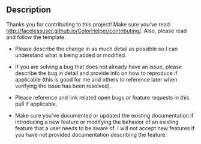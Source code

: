 ## Description
Thanks you for contributing to this project!  Make sure you've read: http://facelessuser.github.io/ColorHelper/contributing/. Also, please read and follow the template.

- Please describe the change in as much detail as possible so I can understand what is being added or modified.

- If you are solving a bug that does not already have an issue, please describe the bug in detail and provide info on how to reproduce if applicable (this is good for me and others to reference later when verifying the issue has been resolved).

- Please reference and link related open bugs or feature requests in this pull if applicable.

- Make sure you've documented or updated the existing documentation if introducing a new feature or modifying the behavior of an existing feature that a user needs to be aware of.  I will not accept new features if you have not provided documentation describing the feature.
